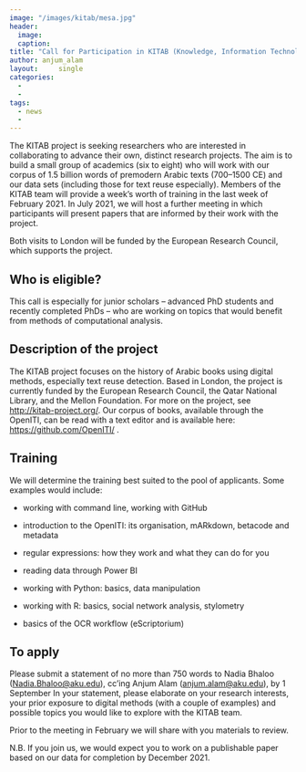 ```yaml
---
image: "/images/kitab/mesa.jpg"
header:
  image: 
  caption: 
title: "Call for Participation in KITAB (Knowledge, Information Technology, and the Arabic Book)"			
author: anjum_alam		
layout:		single
categories:
  - 
  - 
tags:
  - news
  - 
---
```

The KITAB project is seeking researchers who are interested in collaborating to advance their own, distinct research projects. The aim is to build a small group of academics (six to eight) who will work with our corpus of 1.5 billion words of premodern Arabic texts (700–1500 CE) and our data sets (including those for text reuse especially). Members of the KITAB team will provide a week’s worth of training in the last week of February 2021. In July 2021, we will host a further meeting in which participants will present papers that are informed by their work with the project.

Both visits to London will be funded by the European Research Council, which supports the project.

## Who is eligible?

This call is especially for junior scholars – advanced PhD students and recently completed PhDs – who are working on topics that would benefit from methods of computational analysis.

## Description of the project

The KITAB project focuses on the history of Arabic books using digital methods, especially text reuse detection. Based in London, the project is currently funded by the European Research Council, the Qatar National Library, and the Mellon Foundation. For more on the project, see <http://kitab-project.org/>. Our corpus of books, available through the OpenITI, can be read with a text editor and is available here: <https://github.com/OpenITI/> .

## Training

We will determine the training best suited to the pool of applicants. Some examples would include:

-   working with command line, working with GitHub

-   introduction to the OpenITI: its organisation, mARkdown, betacode and metadata

-   regular expressions: how they work and what they can do for you

-   reading data through Power BI

-   working with Python: basics, data manipulation

-   working with R: basics, social network analysis, stylometry 

-   basics of the OCR workflow (eScriptorium)

## To apply 

Please submit a statement of no more than 750 words to Nadia Bhaloo (<Nadia.Bhaloo@aku.edu>), cc’ing Anjum Alam (<anjum.alam@aku.edu>), by 1 September In your statement, please elaborate on your research interests, your prior exposure to digital methods (with a couple of examples) and possible topics you would like to explore with the KITAB team.

Prior to the meeting in February we will share with you materials to review.

N.B. If you join us, we would expect you to work on a publishable paper based on our data for completion by December 2021.
